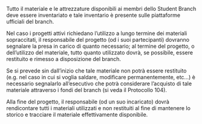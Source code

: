 Tutto il materiale e le attrezzature disponibili ai membri dello Student Branch deve essere inventariato e tale inventario è presente sulle piattaforme ufficiali del branch. 

Nel caso i progetti attivi richiedano l’utilizzo a lungo termine dei materiali sopraccitati, il responsabile del progetto (od i suoi partecipanti) dovranno segnalare la presa in carico di quanto necessario; al termine del progetto, o dell’utilizzo del materiale, tutto quanto utilizzato dovrà, se possibile, essere restituito e rimesso a disposizione del branch.

Se si prevede sin dall’inizio che tale materiale non potrà essere restituito (e.g. nel caso in cui si voglia saldare, modificare permanentemente, etc...) è necessario segnalarlo all’esecutivo che potrà considerare l’acquisto di tale materiale attraverso i fondi del branch (si veda il Protocollo 104).

Alla fine del progetto, il responsabile (od un suo incaricato) dovrà rendicontare tutti i materiali utilizzati e non restituiti al fine di mantenere lo storico e tracciare il materiale effettivamente disponibile.
